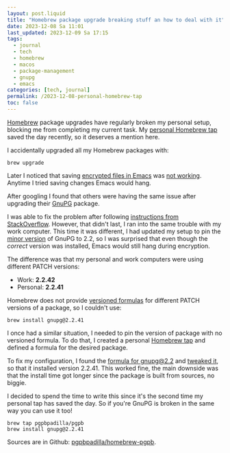```yaml
---
layout: post.liquid
title: "Homebrew package upgrade breaking stuff an how to deal with it"
date: 2023-12-08 Sa 11:01
last_updated: 2023-12-09 Sa 17:15
tags:
  - journal 
  - tech 
  - homebrew 
  - macos 
  - package-management 
  - gnupg
  - emacs
categories: [tech, journal]
permalink: /2023-12-08-personal-homebrew-tap
toc: false
---
```


[Homebrew](https://brew.sh/) package upgrades have regularly broken my personal setup,
blocking me from completing my current task. My [personal Homebrew tap](https://github.com/pgpbpadilla/homebrew-pgpb)
saved the day recently, so it deserves a mention here.

I accidentally upgraded all my Homebrew packages with:

    brew upgrade

Later I noticed that saving [encrypted files in Emacs](https://orgmode.org/worg/org-tutorials/encrypting-files.html) was [not
working](https://dev.gnupg.org/T6481). Anytime I tried saving changes Emacs would hang.

After googling I found that others were having the same issue after
upgrading their [GnuPG](https://www.gnupg.org/) package.

I was able to fix the problem after following [instructions from
StackOverflow](https://stackoverflow.com/a/76404609/400544). However, that didn't last, I ran into the same
trouble with my work computer. This time it was different, I had
updated my setup to pin the [minor version](https://semver.org/) of GnuPG to 2.2, so I was
surprised that even though the *correct* version was installed, Emacs
would still hang during encryption.

The difference was that my personal and work computers were using
different PATCH versions:

-   Work: **2.2.42**
-   Personal: **2.2.41**

Homebrew does not provide [versioned formulas](https://docs.brew.sh/Versions) for different PATCH
versions of a package, so I couldn't use:

    brew install gnupg@2.2.41

I once had a similar situation, I needed to pin the version of package
with no versioned formula. To do that, I created a personal [Homebrew
tap](https://docs.brew.sh/How-to-Create-and-Maintain-a-Tap) and defined a formula for the desired package.

To fix my configuration, I found the [formula for gnupg@2.2](https://formulae.brew.sh/formula/gnupg@2.2) and [tweaked
it](https://github.com/pgpbpadilla/homebrew-pgpb/blob/master/Formula/gnupg%402.2.41.rb), so that it installed version 2.2.41. This worked fine, the main
downside was that the install time got longer since the package is
built from sources, no biggie.

I decided to spend the time to write this since it's the second time
my personal tap has saved the day. So if you're GnuPG is broken in the
same way you can use it too!

    brew tap pgpbpadilla/pgpb
    brew install gnupg@2.2.41

Sources are in Github: [pgpbpadilla/homebrew-pgpb](https://github.com/pgpbpadilla/homebrew-pgpb).

